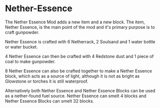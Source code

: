 Nether-Essence
==============

The Nether Essence Mod adds a new item and a new block. The item, Nether Essence, is the main point of the mod and it's primary purpose is to craft gunpowder.

Nether Essence is crafted with 6 Netherrack, 2 Soulsand and 1 water bottle or water bucket.

4 Nether Essence can then be crafted with 4 Redstone dust and 1 piece of coal to make gunpowder.

8 Nether Essence can also be crafted together to make a Nether Essence block, which acts as a source of light, although it is not as bright as Glowstone or torches it is still waterproof.

Alternatively both Nether Essence and Nether Essence Blocks can be used as a nether-found fuel source. Nether Essence can smelt 4 blocks and Nether Essence Blocks can smelt 32 blocks.
